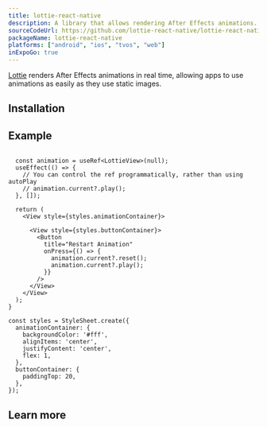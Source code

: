 ```yaml
---
title: lottie-react-native
description: A library that allows rendering After Effects animations.
sourceCodeUrl: https://github.com/lottie-react-native/lottie-react-native
packageName: lottie-react-native
platforms: ["android", "ios", "tvos", "web"]
inExpoGo: true
---
```


[Lottie](https://airbnb.io/lottie/) renders After Effects animations in real time, allowing apps to use animations as easily as they use static images.

## Installation

## Example

```tsx

  const animation = useRef<LottieView>(null);
  useEffect(() => {
    // You can control the ref programmatically, rather than using autoPlay
    // animation.current?.play();
  }, []);

  return (
    <View style={styles.animationContainer}>
      
      <View style={styles.buttonContainer}>
        <Button
          title="Restart Animation"
          onPress={() => {
            animation.current?.reset();
            animation.current?.play();
          }}
        />
      </View>
    </View>
  );
}

const styles = StyleSheet.create({
  animationContainer: {
    backgroundColor: '#fff',
    alignItems: 'center',
    justifyContent: 'center',
    flex: 1,
  },
  buttonContainer: {
    paddingTop: 20,
  },
});
```

## Learn more